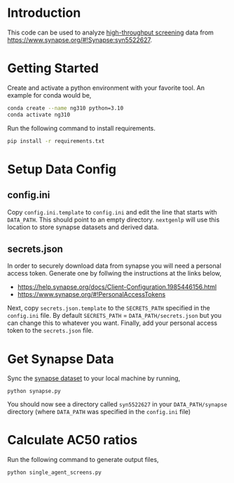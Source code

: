 # Introduction

This code can be used to analyze [high-throughput screening](https://en.wikipedia.org/wiki/High-throughput_screening)
data from https://www.synapse.org/#!Synapse:syn5522627.


# Getting Started 

Create and activate a python environment with your favorite tool. 
An example for conda would be, 

```bash
conda create --name ng310 python=3.10
conda activate ng310
```

Run the following command to install requirements. 

```bash
pip install -r requirements.txt
```


# Setup Data Config

## config.ini 

Copy `config.ini.template` to `config.ini` and edit the line that starts with `DATA_PATH`. 
This should point to an empty directory.
`nextgenlp` will use this location to store synapse datasets and derived data.
 

## secrets.json

In order to securely download data from synapse you will need a personal access token. 
Generate one by follwing the instructions at the links below, 

* https://help.synapse.org/docs/Client-Configuration.1985446156.html
* https://www.synapse.org/#!PersonalAccessTokens

Next, copy `secrets.json.template` to the `SECRETS_PATH` specified in the `config.ini` file. 
By default `SECRETS_PATH` = `DATA_PATH/secrets.json` but you can change 
this to whatever you want. Finally, add your personal access token to the `secrets.json` file. 

# Get Synapse Data

Sync the [synapse dataset](https://www.synapse.org/#!Synapse:syn5522627)
to your local machine by running, 

```
python synapse.py
```

You should now see a directory called `syn5522627` in your 
`DATA_PATH/synapse` directory (where `DATA_PATH` was specified in the `config.ini` file)

# Calculate AC50 ratios

Run the following command to generate output files, 

```
python single_agent_screens.py
```
